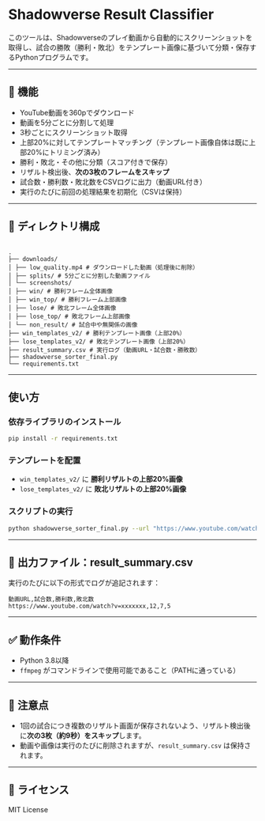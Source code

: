# Shadowverse Result Classifier

このツールは、Shadowverseのプレイ動画から自動的にスクリーンショットを取得し、試合の勝敗（勝利・敗北）をテンプレート画像に基づいて分類・保存するPythonプログラムです。

---

## 🔧 機能

- YouTube動画を360pでダウンロード
- 動画を5分ごとに分割して処理
- 3秒ごとにスクリーンショット取得
- 上部20%に対してテンプレートマッチング（テンプレート画像自体は既に上部20%にトリミング済み）
- 勝利・敗北・その他に分類（スコア付きで保存）
- リザルト検出後、**次の3枚のフレームをスキップ**
- 試合数・勝利数・敗北数をCSVログに出力（動画URL付き）
- 実行のたびに前回の処理結果を初期化（CSVは保持）

---

## 📂 ディレクトリ構成

```

.
├── downloads/
│ ├── low_quality.mp4 # ダウンロードした動画（処理後に削除）
│ ├── splits/ # 5分ごとに分割した動画ファイル
│ └── screenshots/
│ ├── win/ # 勝利フレーム全体画像
│ ├── win_top/ # 勝利フレーム上部画像
│ ├── lose/ # 敗北フレーム全体画像
│ ├── lose_top/ # 敗北フレーム上部画像
│ └── non_result/ # 試合中や無関係の画像
├── win_templates_v2/ # 勝利テンプレート画像（上部20%）
├── lose_templates_v2/ # 敗北テンプレート画像（上部20%）
├── result_summary.csv # 実行ログ（動画URL・試合数・勝敗数）
├── shadowverse_sorter_final.py
└── requirements.txt

````

---

## 使い方

### 依存ライブラリのインストール

```bash
pip install -r requirements.txt
````

### テンプレートを配置

- `win_templates_v2/` に **勝利リザルトの上部20%画像**
- `lose_templates_v2/` に **敗北リザルトの上部20%画像**

### スクリプトの実行

```bash
python shadowverse_sorter_final.py --url "https://www.youtube.com/watch?v=xxxxxxxxxxx"
```

---

## 📝 出力ファイル：result\_summary.csv

実行のたびに以下の形式でログが追記されます：

```
動画URL,試合数,勝利数,敗北数
https://www.youtube.com/watch?v=xxxxxxx,12,7,5
```

---

## ✅ 動作条件

- Python 3.8以降
- `ffmpeg` がコマンドラインで使用可能であること（PATHに通っている）

---

## 📌 注意点

- 1回の試合につき複数のリザルト画面が保存されないよう、リザルト検出後に**次の3枚（約9秒）をスキップ**します。
- 動画や画像は実行のたびに削除されますが、`result_summary.csv` は保持されます。

---

## 📮 ライセンス

MIT License

```